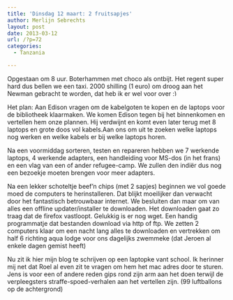 ```yaml
---
title: 'Dinsdag 12 maart: 2 fruitsapjes'
author: Merlijn Sebrechts
layout: post
date: 2013-03-12
url: /?p=72
categories:
  - Tanzania

---
```

Opgestaan om 8 uur. Boterhammen met choco als ontbijt. Het regent super hard dus bellen we een taxi. 2000 shilling (1 euro) om droog aan het Newman gebracht te worden, dat heb ik er wel voor over <img src="http://merlijn.sebrechts.be/wp-includes/images/smilies/simple-smile.png" alt=":)" class="wp-smiley" style="height: 1em; max-height: 1em;" />

Het plan: Aan Edison vragen om de kabelgoten te kopen en de laptops voor de bibliotheek klaarmaken. We komen Edison tegen bij het binnenkomen en vertellen hem onze plannen. Hij verdwijnt en komt even later terug met 8 laptops en grote doos vol kabels.Aan ons om uit te zoeken welke laptops nog werken en welke kabels er bij welke laptops horen.

Na een voormiddag sorteren, testen en repareren hebben we 7 werkende laptops, 4 werkende adapters, een handleiding voor MS-dos (in het frans) en een vlag van een of ander refugee-camp. We zullen den indiër dus nog een bezoekje moeten brengen voor meer adapters.

Na een lekker schoteltje beef&#8217;n chips (met 2 sapjes) beginnen we vol goede moed de computers te herinstalleren. Dat blijkt moeilijker dan verwacht door het fantastisch betrouwbaar internet. We besluiten dan maar om van alles een offline updater/installer te downloaden. Het downloaden gaat zo traag dat de firefox vastloopt. Gelukkig is er nog wget. Een handig programmatje dat bestanden download via http of ftp. We zetten 2 computers klaar om een nacht lang alles te downloaden en vertrekken om half 6 richting aqua lodge voor ons dagelijks zwemmeke (dat Jeroen al enkele dagen gemist heeft)

Nu zit ik hier mijn blog te schrijven op een laptopke vant school. Ik herinner mij net dat Roel al even zit te vragen om hem het mac adres door te sturen. Jens is voor een of andere reden gips rond zijn arm aan het doen terwijl de verpleegsters straffe-spoed-verhalen aan het vertellen zijn. (99 luftballons op de achtergrond)